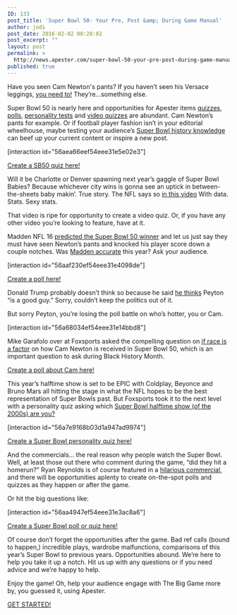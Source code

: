 ```yaml
---
ID: 133
post_title: 'Super Bowl 50- Your Pre, Post &amp; During Game Manual'
author: jodi
post_date: 2016-02-02 08:28:02
post_excerpt: ""
layout: post
permalink: >
  http://news.apester.com/super-bowl-50-your-pre-post-during-game-manual/
published: true
---
```

Have you seen Cam Newton's pants? If you haven’t seen his Versace leggings, <a href="http://mashable.com/2016/02/01/cam-newton-versace-pants/#MrBRP1YLVkq0" target="_blank">you need to!</a> They’re...something else. 

Super Bowl 50 is nearly here and opportunities for Apester items <a href="https://app.apester.com/editor/new?layoutId=557d52d559081084b94845c4" target="_blank">quizzes</a>, <a href="https://app.apester.com/editor/new?layoutId=557d52c059081084b94845c3" target="_blank">polls</a>, <a href="https://app.apester.com/editor/new?layoutId=557d52f259081084b94845c5" target="_blank">personality tests</a> and <a href="https://app.apester.com/editor/new?layoutId=551d5fca2237e3b180421364" target="_blank">video quizzes</a> are abundant. Cam Newton’s pants for example. Or if football player fashion isn’t in your editorial wheelhouse, maybe testing your audience’s <a href="http://www.foxsports.com/nfl/story/super-bowl-50-quiz-carolina-panthers-denver-broncos-records-history-020116?platform=hootsuite" target="_blank">Super Bowl history knowledge</a> can beef up your current content or inspire a new post. 

[interaction id="56aea66eef54eee31e5e02e3"]

<a href="http://app.apester.com" target="_blank">Create a SB50 quiz here!</a>

Will it be Charlotte or Denver spawning next year’s gaggle of Super Bowl Babies? Because whichever city wins is gonna see an uptick in between-the-sheets baby makin’. True story. The NFL says so <a href="https://www.youtube.com/watch?v=9KqekigARfE" target="_blank">in this video</a> With data. Stats. Sexy stats. 

That video is ripe for opportunity to create a video quiz. Or, if you have any other video you’re looking to feature, have at it. 

Madden NFL 16 <a href="http://www.forbes.com/sites/erikkain/2016/02/01/madden-nfl-16-predicts-super-bowl-50-winner/#29b708d01242" target="_blank">predicted the Super Bowl 50 winner</a> and let us just say they must have seen Newton’s pants and knocked his player score down a couple notches. Was <a href="http://www.thescore.com/nfl/news/949858" target="_blank">Madden accurate</a> this year? Ask your audience. 

[interaction id="56aaf230ef54eee31e4098de"]

<a href="http://app.apester.com" target="_blank">Create a poll here!</a>

Donald Trump probably doesn’t think so because he said <a href="http://www.tmz.com/2016/02/01/donald-trump-im-team-peyton-hes-a-good-guy/" target="_blank">he thinks</a> Peyton “is a good guy.” Sorry, couldn’t keep the politics out of it. 

But sorry Peyton, you’re losing the poll battle on who’s hotter, you or Cam.

[interaction id="56a68034ef54eee31e14bbd8"]

Mike Garafolo over at Foxsports asked the compelling question on <a href="http://www.foxsports.com/nfl/story/denver-broncos-new-england-patriots-ryan-clady-missing-out-on-super-bowl-50-020116" target="_blank">if race is a factor</a> on how Cam Newton is received in Super Bowl 50, which is an important question to ask during Black History Month. 

<a href="http://app.apester.com" target="_blank">Create a poll about Cam here!</a>

This year’s halftime show is set to be EPIC with Coldplay, Beyonce and Bruno Mars all hitting the stage in what the NFL hopes to be the best representation of Super Bowls past. But Foxsports took it to the next level with a personality quiz asking which <a href="http://www.foxsports.com/nfl/story/super-bowl-50-halftime-performers-of-the-2000s-012616" target="_blank">Super Bowl halftime show (of the 2000s) are you?</a> 

[interaction id="56a7e9168b03d1a947ad9974"]

<a href="http://app.apester.com" target="_blank">Create a Super Bowl personality quiz here!</a>

And the commercials… the real reason why people watch the Super Bowl. Well, at least those out there who comment during the game, “did they hit a homerun?” Ryan Reynolds is of course featured in a <a href="http://blog.peopleschoice.com/2016/02/01/ryan-reynolds-super-bowl-commercial-2016/" target="_blank">hilarious commercial</a>, and there will be opportunities aplenty to create on-the-spot polls and quizzes as they happen or after the game. 

Or hit the big questions like:

[interaction id="56aa4947ef54eee31e3ac8a6"]

<a href="http://app.apester.com" target="_blank">Create a Super Bowl poll or quiz here!</a>

Of course don’t forget the opportunities after the game. Bad ref calls (bound to happen,) incredible plays, wardrobe malfunctions, comparisons of this year’s Super Bowl to previous years. Opportunities abound. We’re here to help you take it up a notch. Hit us up with any questions or if you need advice and we’re happy to help. 

Enjoy the game! Oh, help your audience engage with The Big Game more by, you guessed it, using Apester.

<a href="http://app.apester.com" target="_blank">GET STARTED!</a>